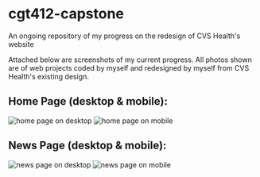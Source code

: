 # cgt412-capstone
An ongoing repository of my progress on the redesign of CVS Health's website

Attached below are screenshots of my current progress. All photos shown are of web projects coded by myself and redesigned by myself from CVS Health's existing design.

## Home Page (desktop & mobile):
![home page on desktop](https://i.imgur.com/KlkjWe4.png) ![home page on mobile](https://i.imgur.com/lsby4It.png)


## News Page (desktop & mobile):
![news page on desktop](https://i.imgur.com/wL82ijh.png) ![news page on mobile](https://i.imgur.com/wibv2hg.png)
